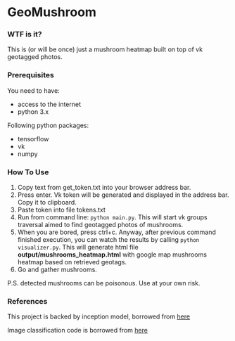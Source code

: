 # GeoMushroom

### WTF is it?
This is (or will be once) just a mushroom heatmap built on top of vk geotagged photos.

### Prerequisites
You need to have: 
* access to the internet
* python 3.x 

Following python packages:
* tensorflow
* vk
* numpy

### How To Use
1. Copy text from get_token.txt into your browser address bar.
2. Press enter. Vk token will be generated and displayed in the address bar. Copy it to clipboard.
3. Paste token into file tokens.txt
4. Run from command line: `python main.py`. This will start vk groups traversal aimed to find geotagged photos of mushrooms.
5. When you are bored, press ctrl+c. Anyway, after previous command finished execution, you can watch the results by calling `python visualizer.py`. This will generate html file **output/mushrooms_heatmap.html**  with google map mushrooms heatmap based on retrieved geotags. 
6. Go and gather mushrooms.

P.S. detected mushrooms can be poisonous. Use at your own risk.

### References
This project is backed by inception model, borrowed from [here](http://download.tensorflow.org/models/image/imagenet/inception-2015-12-05.tgz)

Image classification code is borrowed from [here](https://tensorflow.org/tutorials/image_recognition/)